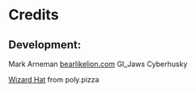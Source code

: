 # Credits

## Development:
Mark Arneman [bearlikelion.com](https://bearlikelion.com)
GI_Jaws
Cyberhusky


[Wizard Hat](https://poly.pizza/m/7VVumyY7L_u) from poly.pizza
